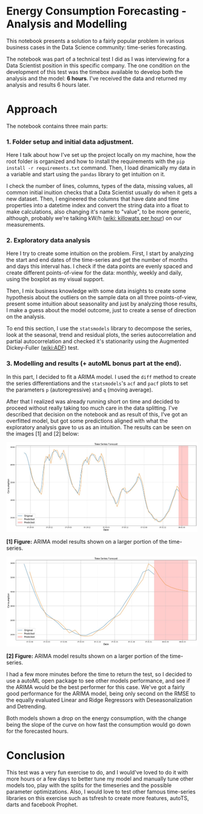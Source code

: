 # Energy Consumption Forecasting - Analysis and Modelling

This notebook presents a solution to a fairly popular problem in various business cases in
the Data Science community: time-series forecasting.

The notebook was part of a technical test I did as I was interviewing for a Data Scientist
position in this specific company. The one condition on the development of this test was the
timebox available to develop both the analysis and the model: **6 hours**. I've received the data
and returned my analysis and results 6 hours later.

# Approach

The notebook contains three main parts:

### 1. Folder setup and initial data adjustment.

Here I talk about how I've set up the project locally on my machine, how the root folder is organized
and how to install the requirements with the `pip install -r requirements.txt` command. Then, I load
dinamically my data in a variable and start using the `pandas` library to get intuition on it.

I check the number of lines, columns, types of the data, missing values, all common initial inuition
checks that a Data Scientist usually do when it gets a new dataset. Then, I engineered the columns that
have date and time properties into a datetime index and convert the string data into a float to make
calculations, also changing it's name to "value", to be more generic, although, probably we're talking
kW/h ([wiki: killowats per hour](https://en.wikipedia.org/wiki/Kilowatt-hour)) on our measurements.

### 2. Exploratory data analysis

Here I try to create some intuition on the problem. First, I start by analyzing the start and end dates
of the time-series and get the number of months and days this interval has. I check if the data points
are evenly spaced and create different points-of-view for the data: monthly, weekly and daily, using
the boxplot as my visual support.

Then, I mix business knowledge with some data insights to create some hypothesis about the outliers on
the sample data on all three points-of-view, present some intuition about seasonality and just by
analyzing those results, I make a guess about the model outcome, just to create a sense of direction
on the analysis.

To end this section, I use the `statsmodels` library to decompose the series, look at the seasonal, trend
and residual plots, the series autocorrelation and partial autocorrelation and checked it's stationarity
using the Augmented Dickey-Fuller ([wiki:ADF](https://en.wikipedia.org/wiki/Augmented_Dickey%E2%80%93Fuller_test))
test.

### 3. Modelling and results (+ autoML bonus part at the end).

In this part, I decided to fit a ARIMA model. I used the `diff` method to create the series differentiations 
and the `statsmodels`'s `acf` and `pacf` plots to set the parameters `p` (autoregressive) and `q` (moving average).

After that I realized was already running short on time and decided to proceed without really taking
too much care in the data splitting. I've described that decision on the notebook and as result of this, 
I've got an overfitted model, but got some predictions aligned with what the exploratory analysis gave
to us as an intuition. The results can be seen on the images [1] and [2] below:

![First Image](/model_images/results_ARIMA.jpg "ARIMA model results")

**[1] Figure:** ARIMA model results shown on a larger portion of the time-series.

![Second Image](/model_images/results_ARIMA_zoomed.jpg "ARIMA model results zoomed in")

**[2] Figure:** ARIMA model results shown on a larger portion of the time-series.

I had a few more minutes before the time to return the test, so I decided to use a autoML open package
to see other models performance, and see if the ARIMA would be the best performer for this case. We've
got a fairly good performance for the ARIMA model, being only second on the RMSE to the equally evaluated
Linear and Ridge Regressors with Deseasonalization and Detrending.

Both models shown a drop on the energy consumption, with the change being the slope of the curve on how
fast the consumption would go down for the forecasted hours.

# Conclusion

This test was a very fun exercise to do, and I would've loved to do it with more hours or a few days to 
better tune my model and manually tune other models too, play with the splits for the timeseries and the
possible parameter optimizations. Also, I would love to test other famous time-series libraries on this
exercise such as tsfresh to create more features, autoTS, darts and facebook Prophet.
